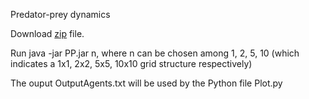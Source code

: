 Predator-prey dynamics

Download [zip](https://github.com/LudovicaLV/PredatorPrey/releases/download/V0.1beta/PP.zip) file.

Run java -jar PP.jar n, where n can be chosen among 1, 2, 5, 10 (which indicates a 1x1, 2x2, 5x5, 10x10 grid structure respectively)

The ouput OutputAgents.txt will be used by the Python file Plot.py
